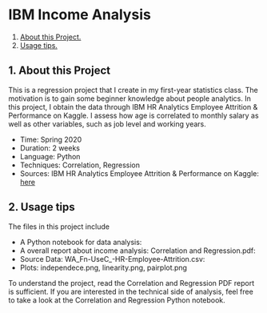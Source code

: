 # IBM Income Analysis 

1. [ About this Project. ](#desc)
2. [ Usage tips. ](#usage)

<a name="desc"></a>
## 1. About this Project 

This is a regression project that I create in my first-year statistics class. The motivation is to gain some beginner knowledge about people analytics. In this project, I obtain the data through IBM HR Analytics Employee Attrition & Performance on Kaggle. I assess how age is correlated to monthly salary as well as other variables, such as job level and working years. 

- Time: Spring 2020
- Duration: 2 weeks 
- Language: Python 
- Techniques: Correlation, Regression 
- Sources: IBM HR Analytics Employee Attrition & Performance on Kaggle: [here](https://www.kaggle.com/pavansubhasht/ibm-hr-analytics-attrition-dataset)


<a name="usage"></a>
## 2. Usage tips

The files in this project include
- A Python notebook for data analysis: 
- A overall report about income analysis: Correlation and Regression.pdf: 
- Source Data: WA_Fn-UseC_-HR-Employee-Attrition.csv: 
- Plots: independece.png, linearity.png, pairplot.png 

To understand the project, read the Correlation and Regression PDF report is sufficient. If you are interested in the technical side of analysis, feel free to take a look at the Correlation and Regression Python notebook. 








